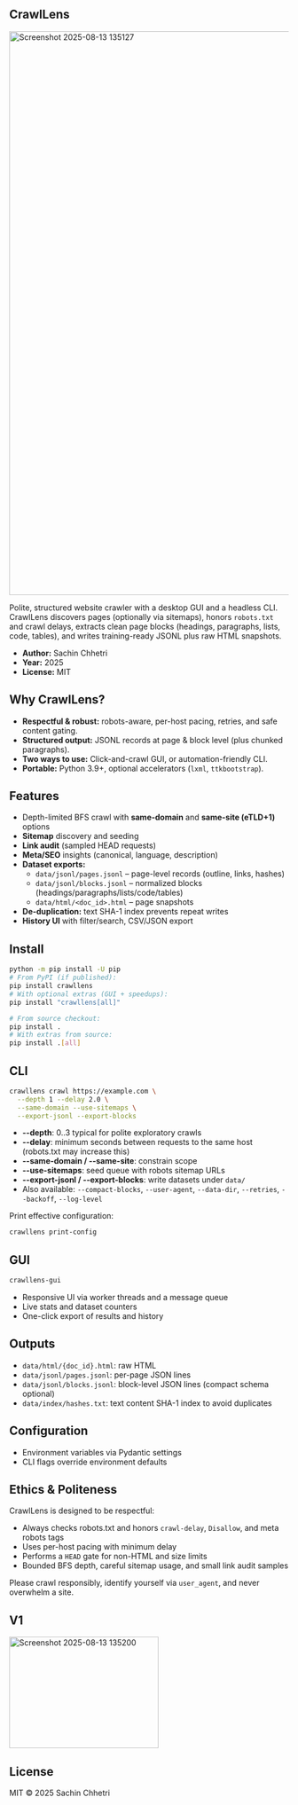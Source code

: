 ## CrawlLens

<img width="1919" height="1017" alt="Screenshot 2025-08-13 135127" src="https://github.com/user-attachments/assets/450cc9e5-7a01-413f-98eb-397fe7328d55" />

Polite, structured website crawler with a desktop GUI and a headless CLI. CrawlLens discovers pages (optionally via sitemaps), honors `robots.txt` and crawl delays, extracts clean page blocks (headings, paragraphs, lists, code, tables), and writes training-ready JSONL plus raw HTML snapshots.

- **Author:** Sachin Chhetri  
- **Year:** 2025  
- **License:** MIT

## Why CrawlLens?

- **Respectful & robust:** robots-aware, per-host pacing, retries, and safe content gating.
- **Structured output:** JSONL records at page & block level (plus chunked paragraphs).
- **Two ways to use:** Click-and-crawl GUI, or automation-friendly CLI.
- **Portable:** Python 3.9+, optional accelerators (`lxml`, `ttkbootstrap`).

## Features

- Depth-limited BFS crawl with **same-domain** and **same-site (eTLD+1)** options  
- **Sitemap** discovery and seeding
- **Link audit** (sampled HEAD requests)
- **Meta/SEO** insights (canonical, language, description)
- **Dataset exports:**  
  - `data/jsonl/pages.jsonl` – page-level records (outline, links, hashes)  
  - `data/jsonl/blocks.jsonl` – normalized blocks (headings/paragraphs/lists/code/tables)  
  - `data/html/<doc_id>.html` – page snapshots
- **De-duplication:** text SHA-1 index prevents repeat writes
- **History UI** with filter/search, CSV/JSON export

## Install

```bash
python -m pip install -U pip
# From PyPI (if published):
pip install crawllens
# With optional extras (GUI + speedups):
pip install "crawllens[all]"

# From source checkout:
pip install .
# With extras from source:
pip install .[all]
```

## CLI

```bash
crawllens crawl https://example.com \
  --depth 1 --delay 2.0 \
  --same-domain --use-sitemaps \
  --export-jsonl --export-blocks
```

- **--depth**: 0..3 typical for polite exploratory crawls
- **--delay**: minimum seconds between requests to the same host (robots.txt may increase this)
- **--same-domain / --same-site**: constrain scope
- **--use-sitemaps**: seed queue with robots sitemap URLs
- **--export-jsonl / --export-blocks**: write datasets under `data/`
- Also available: `--compact-blocks`, `--user-agent`, `--data-dir`, `--retries`, `--backoff`, `--log-level`

Print effective configuration:

```bash
crawllens print-config
```

## GUI

```bash
crawllens-gui
```

- Responsive UI via worker threads and a message queue
- Live stats and dataset counters
- One-click export of results and history

## Outputs

- `data/html/{doc_id}.html`: raw HTML
- `data/jsonl/pages.jsonl`: per-page JSON lines
- `data/jsonl/blocks.jsonl`: block-level JSON lines (compact schema optional)
- `data/index/hashes.txt`: text content SHA-1 index to avoid duplicates

## Configuration

- Environment variables via Pydantic settings
- CLI flags override environment defaults

## Ethics & Politeness

CrawlLens is designed to be respectful:

- Always checks robots.txt and honors `crawl-delay`, `Disallow`, and meta robots tags
- Uses per-host pacing with minimum delay
- Performs a `HEAD` gate for non-HTML and size limits
- Bounded BFS depth, careful sitemap usage, and small link audit samples

Please crawl responsibly, identify yourself via `user_agent`, and never overwhelm a site.

## V1
<img width="269" height="201" alt="Screenshot 2025-08-13 135200" src="https://github.com/user-attachments/assets/e9c3e02e-c3b2-49cc-bc6a-0f41bd88505a" />

## License

MIT © 2025 Sachin Chhetri
